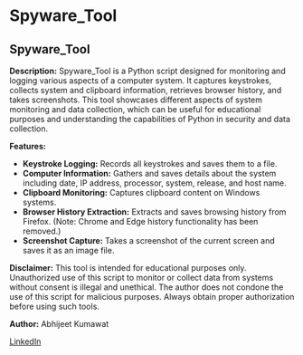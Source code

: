 # Spyware_Tool

## Spyware_Tool

**Description:**
Spyware_Tool is a Python script designed for monitoring and logging various aspects of a computer system. It captures keystrokes, collects system and clipboard information, retrieves browser history, and takes screenshots. This tool showcases different aspects of system monitoring and data collection, which can be useful for educational purposes and understanding the capabilities of Python in security and data collection.

**Features:**

- **Keystroke Logging:** Records all keystrokes and saves them to a file.
- **Computer Information:** Gathers and saves details about the system including date, IP address, processor, system, release, and host name.
- **Clipboard Monitoring:** Captures clipboard content on Windows systems.
- **Browser History Extraction:** Extracts and saves browsing history from Firefox. (Note: Chrome and Edge history functionality has been removed.)
- **Screenshot Capture:** Takes a screenshot of the current screen and saves it as an image file.

**Disclaimer:**
This tool is intended for educational purposes only. Unauthorized use of this script to monitor or collect data from systems without consent is illegal and unethical. The author does not condone the use of this script for malicious purposes. Always obtain proper authorization before using such tools.

**Author:**
Abhijeet Kumawat

[LinkedIn](https://linkedin.com/in/Abhijeet-kumawat/)
